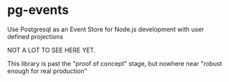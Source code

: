 pg-events
=========

Use Postgresql as an Event Store for Node.js development with user defined projections

NOT A LOT TO SEE HERE YET.

This library is past the "proof of concept" stage, but nowhere near "robust enough for real production"

